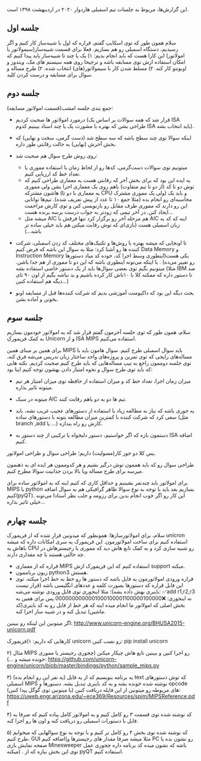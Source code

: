 این گزارش‌ها، مربوط به جلسات تیم اسمبلی هاردوار ۲۰۲۰ در اردیبهشت ۱۳۹۸ است.

## جلسه اول

سلام
همون طور که توی اسکایپ گفتم، قراره که اول با شبیه‌ساز کار کنیم و اگر رسیدیم، دستگاه اسمبلی رو هم بسازیم.
فعلا برای قسمت شبیه‌ساز(سیمولاتور یا امولاتور) این کارا هست که باید انجام بدیم:
۱) یک یا چند تا شبیه‌ساز باید پیدا کنیم که امکان استفاده ازش توی مسابقه باشه و ترجیحا روی همه سیستم های مک، ویندوز و اوبونتو کار کنه.
۲) مسلط شدن کار با سیمولاتور(های) انتخاب شده.
۲) طرح مساله و سوال برای مسابقه و درست کردن کلید.


## جلسه دوم

جمع بندی جلسه امشب(قسمت امولاتور مسابقه):

- درمورد امولاتور ها صحبت کردیم (قرار شد که همه سوالات بر اساس یک ISA طراحی بشن که بهتره با مشورت یک یا چند استاد ببینیم کدوم ISA باید انتخاب بشه).

- اینکه سوالا توی چند سطح باشه که سه سطح شد (دست گرمی، سخت و نهایی) که بخش آخرش (نهایی) یه حالت رقابتی طور داره.

- روی روش طرح سوال هم صحبت شد:
  - میتونیم توی سوالات دست‌گرمی، کدها رو از لحاظ زمان یا استفاده مموری یا تعداد خط کد ارزیابی کنیم.
  - یه ایده این بود که برای بخش آخر که رقابتی هست یه معماری طراحی کنیم که توش دو تا کد (از دو تا تیم متفاوت) باهم روی یک معماری اجرا بشن ولی مموری هاشون مشترکه (یه معماری با دو تا CPU ولی یک مموری مشترک) و باید یک محاسبه‌ای رو انجام بده (مثلا جمع ۱۰ تا عدد از پیش تعریف شده). تیم‌ها توانایی این رو دارند که مموری طرف مقابل رو بازنویسی کنن و توی کارش مزاحمت ایجاد کنن. در آخر تیمی که زودتر به جواب درست برسه برنده هست...
  - میشه مثل AIC هم مرحله آخر رو برگزار کرد تنها فرقش با AIC اینه که کد به زبان اسمبلی هست (بازی‌ای که توش رقابت میکنن هم باید خیلی ساده تر باشه...)

- تا اونجایی که میشه بهتره با روش‌ها و تکنیک‌های مختلف کد زدن اسمبلی، شرکت کننده ها رو آشنا کرد: مثلا یه سوال این باشه که فرض کنیم Data Memory و Instruction Memory یکی هست(اینطوری وسط اجرا کد، خوده کد میاد دستورها رو تغییر می‌ده) . 
یا اینکه می‌تونه اینطوری باشه که این دو تا مموری از هم جدا باشن.
میتونیم بگیم توی بعضی سوال‌ها باید از یک دستور خاصی استفاده بشه (مثلا IBM صد تا دستور داره که ممکنه کلا با ۱۰تاش کار کرده باشیم و بد نباشه بگیم از اون ۹۰ تای دیگه هم استفاده کنین...)

- بحث دیگه این بود که داکیومنت آموزشی بدیم که شرکت کننده‌ها قبل از مسابقه اونو بخونن و آماده بشن.

## جلسه سوم

سلام،
همون طور که توی جلسه آخرمون گفتم قرار شد که یه امولاتور خودمون بسازیم به کمک فریمورکِ Unicorn و از ISA MIPS استفاده می‌کنیم.

برای همین بر مبنای همین MIPS باید سوال اسمبلی طرح کنیم. سوال هامون باید با مساله‌های رایجی که توی تمرین و پروژه‌های واحد ساختار زبان تدریس می‌شه فرق کنه. توی جلسه دوممون راجع به تیپ مساله‌هایی که باید طرح کنیم صحبت کردیم. نکته هایی که باید توی طرح سوال و نحوه امتیاز دادن بهشون توجه کنیم اینا بود:

- میزان زمان اجرا، تعداد خط کد و میزان استفاده از حافظه توی میزان امتیاز هر تیم میتونه تاثیر بذاره.

- میتونه در سبک AIC تیم ها دو به دو باهم رقابت کنند.

- یه جوری باشه که نیاز به مطالعه زیاد یا استفاده از دستورهای عجیب غریب نشه، باید سعی کرد که شرکت کننده با کمترین میزان مطالعه بتونه با دستورهای ساده (مثل branch ,add یا ...) کارش رو راه بندازه. 

- دستمون بازه که اگر خواستیم، دستور دلبخواه یا ترکیبی از چند دستور به ISA اضافه کنیم.


پس کلا دو جور کار(مسولیت) داریم؛ طراحی سوال و طراحی امولاتور. 

طراحی سوال رو که باید هممون توش درگیر بشیم و هر کدوممون هر ایده ای به ذهنمون میرسه برای طرح مساله ویا بالا بردن جذابیت سوالا مطرح کنیم.

برای امولاتور باید چندنفر بشینیم و حداقل کاری که کنیم اینه که یه امولاتور ساده برای MIPS با python بسازیم بعد باید با توجه به نوع سوالا ظاهر گرافیکی هم به سوال اضافه کنیم(pyQT). این کار رو اگر خوب انجام بدین برای رزومه و جلب نظر استادا می‌تونه خیلی تاثیر بذاره...

## جلسه چهارم

سلام،
برای امولاتورسازها:
  همونطور که میدونین قرار شده که از فریمورک unicron استفاده کنیم برای ساخت امولاتورمون. این فریمورک یه سری امکانات داره که میشه باهاش یه CPU رو شبیه سازی کرد و به کمک تابع هاش دید که مموری یا رجیسترهاش در چه حالتی هستند یا چه مقداری دارند. 
- قراره که از معماری MIPS استفاده کنیم که این فریمورک ازش support میکنه.
- زبون برناممون python3 هستش.
- قراره ورودی امولاتورمون یه فایل باشه که دستور ها رو خط به خط اجرا میکنه. توی این فایل قراره که دستورها بصورت کلمه و عددهای انگلیسی باشه (قرار نیست باینری بهش داده بشه)؛ مثلا اینجوری توی فایل ورودی نوشته می‌شه:
✅add r1,r2,r3
نه اینجوری:
❌0000000000001000100001100000100000
پس برای همین یه بخش اصلی که امولاتور ما انجام میده اینه که هر خط از فایل رو به کد باینری(کد ماشین) تبدیل کنه و در شبیه ساز اجرا کنه.

اگر میتونین این لینکه رو ببینین:
http://www.unicorn-engine.org/BHUSA2015-unicorn.pdf


کارهایی که داریم:
۱)فریمورک unicorn رو نصب کنین:
pip install unicorn

۲) مثال MIPS رو اجرا کنین و ببینین تابع هاش چیکار میکنن (چجوری رجیستر یا مموری خونده میشه و ...):
https://github.com/unicorn-engine/unicorn/blob/master/bindings/python/sample_mips.py

۳) (یه نفر این رو انجام بده) یه برنامه بنویسیم که از یه فایل text که توش دستورهای اسمبلی MIPS نوشته شده خونده بشه و به کد باینری تبدیل بشه. دستورها و opcode های مربوطه رو میتونین از این فایله دریافت کنین (یا میتونین توی گوگل پیدا کنین):
https://uweb.engr.arizona.edu/~ece369/Resources/spim/MIPSReference.pdf

۴) کد نوشته شده توی قسمت ۳ رو کامل کنیم و یه امولاتور کامل پیاده کنیم که صرفا یه فایل با دستورات اسمبلی رو دریافت کنه و اون ها رو اجرا کنه.

۵) کد نوشته شده توی بخش ۴ رو کامل تر کنیم و با توجه به نوع سوالهایی که میخوایم طرح کنیم، GUI اضافه کنیم(مثلا میشه صرفا مقدار های رجیسترها و PC رو نشون بده یا صفحه نمایش بازی Minesweeper باشه که نشون میده کد برنامه داره چجوری عمل میکنه) . توی این بخش نیازه که از pyQT استفاده کنیم.

